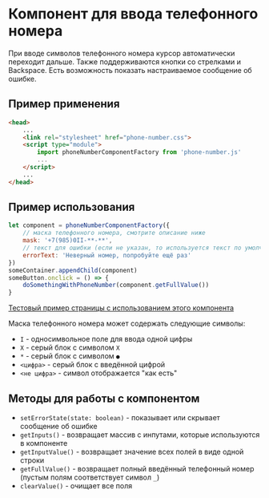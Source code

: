 # Компонент для ввода телефонного номера

При вводе символов телефонного номера курсор автоматически переходит дальше. Также поддерживаются кнопки со стрелками и Backspace.
Есть возможность показать настраиваемое сообщение об ошибке.

## Пример применения
```html
<head>
    ...
    <link rel="stylesheet" href="phone-number.css">
    <script type="module">
        import phoneNumberComponentFactory from 'phone-number.js'
        ...
    </script>
    ...
</head>
```

## Пример использования
```js
let component = phoneNumberComponentFactory({
    // маска телефонного номера, смотрите описание ниже
    mask: '+7(985)0II-**-**',
    // текст для ошибки (если не указан, то используется текст по умолчанию, указанный здесь)
    errorText: 'Неверный номер, попробуйте ещё раз'
})
someContainer.appendChild(component)
someButton.onclick = () => {
    doSomethingWithPhoneNumber(component.getFullValue())
}
```

[Тестовый пример страницы с использованием этого компонента](test-html-app/index.html)

Маска телефонного номера может содержать следующие символы:
* `I` - односимвольное поле для ввода одной цифры
* `X` - серый блок с символом `X`
* `*` - серый блок с символом `●`
* `<цифра>` - серый блок с введённой цифрой
* `<не цифра>` - символ отображается "как есть"

## Методы для работы с компонентом
* `setErrorState(state: boolean)` - показывает или скрывает сообщение об ошибке
* `getInputs()` - возвращает массив с инпутами, которые используются в компоненте
* `getInputValue()` - возвращает значение всех полей в виде одной строки
* `getFullValue()` - возвращает полный введённый телефонный номер (пустым полям соответствует символ `_`)
* `clearValue()` - очищает все поля
